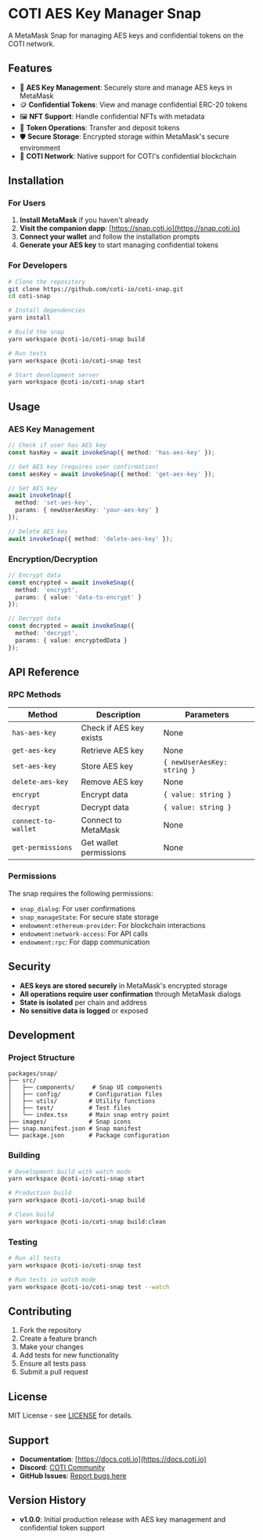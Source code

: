 # COTI AES Key Manager Snap

A MetaMask Snap for managing AES keys and confidential tokens on the COTI network.

## Features

- 🔐 **AES Key Management**: Securely store and manage AES keys in MetaMask
- 🪙 **Confidential Tokens**: View and manage confidential ERC-20 tokens
- 🖼️ **NFT Support**: Handle confidential NFTs with metadata
- 🔄 **Token Operations**: Transfer and deposit tokens
- 🛡️ **Secure Storage**: Encrypted storage within MetaMask's secure environment
- 🔗 **COTI Network**: Native support for COTI's confidential blockchain

## Installation

### For Users

1. **Install MetaMask** if you haven't already
2. **Visit the companion dapp**: [https://snap.coti.io](https://snap.coti.io)
3. **Connect your wallet** and follow the installation prompts
4. **Generate your AES key** to start managing confidential tokens

### For Developers

```bash
# Clone the repository
git clone https://github.com/coti-io/coti-snap.git
cd coti-snap

# Install dependencies
yarn install

# Build the snap
yarn workspace @coti-io/coti-snap build

# Run tests
yarn workspace @coti-io/coti-snap test

# Start development server
yarn workspace @coti-io/coti-snap start
```

## Usage

### AES Key Management

```typescript
// Check if user has AES key
const hasKey = await invokeSnap({ method: 'has-aes-key' });

// Get AES key (requires user confirmation)
const aesKey = await invokeSnap({ method: 'get-aes-key' });

// Set AES key
await invokeSnap({ 
  method: 'set-aes-key', 
  params: { newUserAesKey: 'your-aes-key' } 
});

// Delete AES key
await invokeSnap({ method: 'delete-aes-key' });
```

### Encryption/Decryption

```typescript
// Encrypt data
const encrypted = await invokeSnap({ 
  method: 'encrypt', 
  params: { value: 'data-to-encrypt' } 
});

// Decrypt data
const decrypted = await invokeSnap({ 
  method: 'decrypt', 
  params: { value: encryptedData } 
});
```

## API Reference

### RPC Methods

| Method | Description | Parameters |
|--------|-------------|------------|
| `has-aes-key` | Check if AES key exists | None |
| `get-aes-key` | Retrieve AES key | None |
| `set-aes-key` | Store AES key | `{ newUserAesKey: string }` |
| `delete-aes-key` | Remove AES key | None |
| `encrypt` | Encrypt data | `{ value: string }` |
| `decrypt` | Decrypt data | `{ value: string }` |
| `connect-to-wallet` | Connect to MetaMask | None |
| `get-permissions` | Get wallet permissions | None |

### Permissions

The snap requires the following permissions:

- `snap_dialog`: For user confirmations
- `snap_manageState`: For secure state storage
- `endowment:ethereum-provider`: For blockchain interactions
- `endowment:network-access`: For API calls
- `endowment:rpc`: For dapp communication

## Security

- **AES keys are stored securely** in MetaMask's encrypted storage
- **All operations require user confirmation** through MetaMask dialogs
- **State is isolated** per chain and address
- **No sensitive data is logged** or exposed

## Development

### Project Structure

```
packages/snap/
├── src/
│   ├── components/     # Snap UI components
│   ├── config/        # Configuration files
│   ├── utils/         # Utility functions
│   ├── test/          # Test files
│   └── index.tsx      # Main snap entry point
├── images/            # Snap icons
├── snap.manifest.json # Snap manifest
└── package.json       # Package configuration
```

### Building

```bash
# Development build with watch mode
yarn workspace @coti-io/coti-snap start

# Production build
yarn workspace @coti-io/coti-snap build

# Clean build
yarn workspace @coti-io/coti-snap build:clean
```

### Testing

```bash
# Run all tests
yarn workspace @coti-io/coti-snap test

# Run tests in watch mode
yarn workspace @coti-io/coti-snap test --watch
```

## Contributing

1. Fork the repository
2. Create a feature branch
3. Make your changes
4. Add tests for new functionality
5. Ensure all tests pass
6. Submit a pull request

## License

MIT License - see [LICENSE](../../LICENSE) for details.

## Support

- **Documentation**: [https://docs.coti.io](https://docs.coti.io)
- **Discord**: [COTI Community](https://discord.gg/coti)
- **GitHub Issues**: [Report bugs here](https://github.com/coti-io/coti-snap/issues)

## Version History

- **v1.0.0**: Initial production release with AES key management and confidential token support
